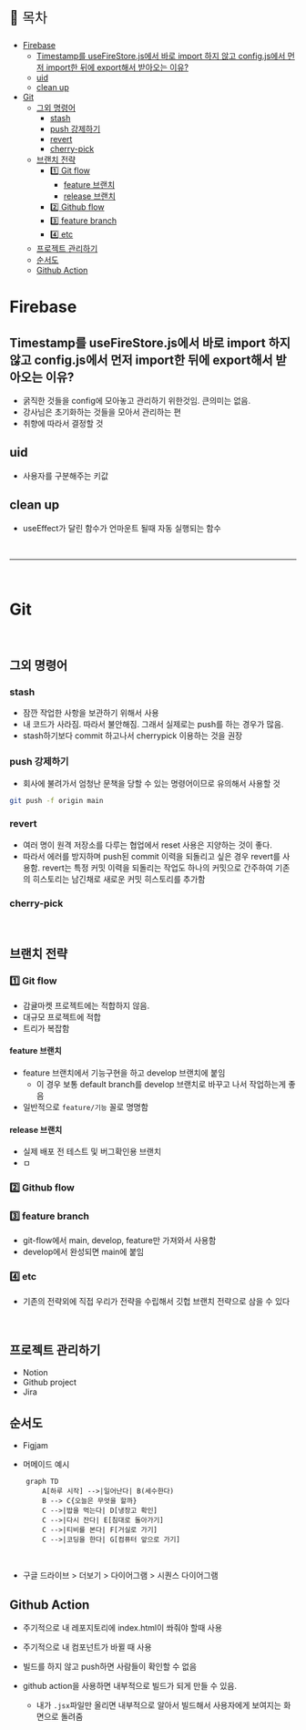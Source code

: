 <p style="font-size: 1.5rem; " >📌 목차 </p>

- [Firebase](#firebase)
  - [Timestamp를 useFireStore.js에서 바로 import 하지 않고 config.js에서 먼저 import한 뒤에 export해서 받아오는 이유?](#timestamp를-usefirestorejs에서-바로-import-하지-않고-configjs에서-먼저-import한-뒤에-export해서-받아오는-이유)
  - [uid](#uid)
  - [clean up](#clean-up)
- [Git](#git)
  - [그외 명령어](#그외-명령어)
    - [stash](#stash)
    - [push 강제하기](#push-강제하기)
    - [revert](#revert)
    - [cherry-pick](#cherry-pick)
  - [브랜치 전략](#브랜치-전략)
    - [:one: Git flow](#one-git-flow)
      - [feature 브랜치](#feature-브랜치)
      - [release 브랜치](#release-브랜치)
    - [:two: Github flow](#two-github-flow)
    - [:three: feature branch](#three-feature-branch)
    - [:four: etc](#four-etc)
  - [프로젝트 관리하기](#프로젝트-관리하기)
  - [순서도](#순서도)
  - [Github Action](#github-action)

# Firebase

## Timestamp를 useFireStore.js에서 바로 import 하지 않고 config.js에서 먼저 import한 뒤에 export해서 받아오는 이유?

- 굵직한 것들을 config에 모아놓고 관리하기 위한것임. 큰의미는 없음.
- 강사님은 초기화하는 것들을 모아서 관리하는 편
- 취향에 따라서 결정할 것

## uid

- 사용자를 구분해주는 키값

## clean up

- useEffect가 달린 함수가 언마운트 될때 자동 실행되는 함수

<br><hr><br>

# Git

<br>

## 그외 명령어

### stash

- 잠깐 작업한 사항을 보관하기 위해서 사용
- 내 코드가 사라짐. 따라서 불안해짐. 그래서 실제로는 push를 하는 경우가 많음.
- stash하기보다 commit 하고나서 cherrypick 이용하는 것을 권장

### push 강제하기

- 회사에 불려가서 엄청난 문책을 당할 수 있는 명령어이므로 유의해서 사용할 것

```bash
git push -f origin main
```

### revert

- 여러 명이 원격 저장소를 다루는 협업에서 reset 사용은 지양하는 것이 좋다.
- 따라서 에러를 방지하며 push된 commit 이력을 되돌리고 싶은 경우 revert를 사용함. revert는 특정 커밋 이력을 되돌리는 작업도 하나의 커밋으로 간주하여 기존의 히스토리는 남긴채로 새로운 커밋 히스토리를 추가함

### cherry-pick

<br>

## 브랜치 전략

### :one: Git flow

- 감귤마켓 프로젝트에는 적합하지 않음.
- 대규모 프로젝트에 적합
- 트리가 복잡함

#### feature 브랜치

- feature 브랜치에서 기능구현을 하고 develop 브랜치에 붙임
  - 이 경우 보통 default branch를 develop 브랜치로 바꾸고 나서 작업하는게 좋음
- 일반적으로 `feature/기능` 꼴로 명명함

#### release 브랜치

- 실제 배포 전 테스트 및 버그확인용 브랜치
- ㅁ

### :two: Github flow

### :three: feature branch

- git-flow에서 main, develop, feature만 가져와서 사용함
- develop에서 완성되면 main에 붙임

### :four: etc

- 기존의 전략외에 직접 우리가 전략을 수립해서 깃헙 브랜치 전략으로 삼을 수 있다

<br>

## 프로젝트 관리하기

- Notion
- Github project
- Jira

## 순서도

- Figjam

- 머메이드 예시

```mermaid
    graph TD
        A[하루 시작] -->|일어난다| B(세수한다)
        B --> C{오늘은 무엇을 할까}
        C -->|밥을 먹는다| D[냉장고 확인]
        C -->|다시 잔다| E[침대로 돌아가기]
        C -->|티비를 본다| F[거실로 가기]
        C -->|코딩을 한다| G[컴퓨터 앞으로 가기]
```

<br>

- 구글 드라이브 > 더보기 > 다이어그램 > 시퀀스 다이어그램

## Github Action

- 주기적으로 내 레포지토리에 index.html이 쏴줘야 할때 사용
- 주기적으로 내 컴포넌트가 바뀔 때 사용

- 빌드를 하지 않고 push하면 사람들이 확인할 수 없음
- github action을 사용하면 내부적으로 빌드가 되게 만들 수 있음.

  - 내가 `.jsx`파일만 올리면 내부적으로 알아서 빌드해서 사용자에게 보여지는 화면으로 돌려줌

